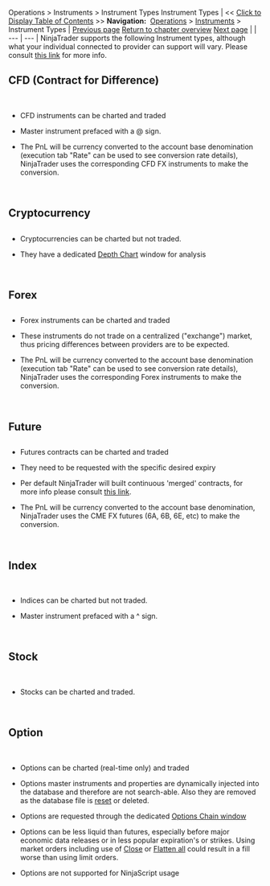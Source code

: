 ﻿
Operations \> Instruments \> Instrument Types
Instrument Types
| \<\< [Click to Display Table of Contents](instrument-types.md) \>\> **Navigation:**     [Operations](operations-1.md) \> [Instruments](instruments-1.md) \> Instrument Types | [Previous page](instruments-1.md) [Return to chapter overview](instruments-1.md) [Next page](searching_for_instruments-1.md) |
| --- | --- |
NinjaTrader supports the following Instrument types, although what your individual connected to provider can support will vary. Please consult [this link](data_by_provider-1.md) for more info.
 
## CFD (Contract for Difference)
 
- CFD instruments can be charted and traded

- Master instrument prefaced with a @ sign.

- The PnL will be currency converted to the account base denomination (execution tab "Rate" can be used to see conversion rate details), NinjaTrader uses the corresponding CFD FX instruments to make the conversion.

 
## Cryptocurrency
## 
- Cryptocurrencies can be charted but not traded.

- They have a dedicated [Depth Chart](depth_chart-1.md) window for analysis

 
## Forex
## 
- Forex instruments can be charted and traded

- These instruments do not trade on a centralized ("exchange") market, thus pricing differences between providers are to be expected.

- The PnL will be currency converted to the account base denomination (execution tab "Rate" can be used to see conversion rate details), NinjaTrader uses the corresponding Forex instruments to make the conversion.

 
## Future
## 
- Futures contracts can be charted and traded

- They need to be requested with the specific desired expiry

- Per default NinjaTrader will built continuous 'merged' contracts, for more info please consult [this link](mergepolicy-1.md).

- The PnL will be currency converted to the account base denomination, NinjaTrader uses the CME FX futures (6A, 6B, 6E, etc) to make the conversion.

 
## Index
 
- Indices can be charted but not traded.

- Master instrument prefaced with a ^ sign.

 
## Stock
 
- Stocks can be charted and traded.

 
## Option
 
- Options can be charted (real\-time only) and traded

- Options master instruments and properties are dynamically injected into the database and therefore are not search\-able. Also they are removed as the database file is [reset](database_operations-1.md) or deleted.

- Options are requested through the dedicated [Options Chain window](option-chain-1.md) 

- Options can be less liquid than futures, especially before major economic data releases or in less popular expiration's or strikes. Using market orders including use of [Close](closing_a_position_or_atm_stra-1.md) or [Flatten all](flatten-1.md) could result in a fill worse than using limit orders.

- Options are not supported for NinjaScript usage

